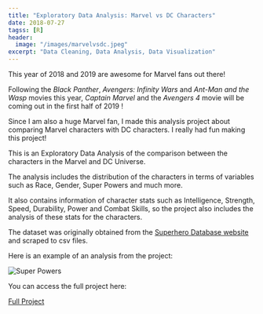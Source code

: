 ```yaml
---
title: "Exploratory Data Analysis: Marvel vs DC Characters"
date: 2018-07-27
tagss: [R]
header:
  image: "/images/marvelvsdc.jpeg"
excerpt: "Data Cleaning, Data Analysis, Data Visualization"
---
```


This year of 2018 and 2019 are awesome for Marvel fans out there!

Following the *Black Panther*, *Avengers: Infinity Wars* and *Ant-Man and the Wasp* movies this year, *Captain Marvel* and the *Avengers 4* movie will be coming out in the first half of 2019 !

Since I am also a huge Marvel fan, I made this analysis project about comparing Marvel characters with DC characters. I really had fun making this project!

This is an Exploratory Data Analysis of the comparison between the characters in the Marvel and DC Universe.

The analysis includes the distribution of the characters in terms of variables such as Race, Gender, Super Powers and much more.

It also contains information of character stats such as Intelligence, Strength, Speed, Durability, Power and Combat Skills, so the project also includes the analysis of these stats for the characters.

The dataset was originally obtained from the [Superhero Database website](https://www.superherodb.com) and scraped to csv files.

Here is an example of an analysis from the project:

<img src="{{ site.url }}{{ site.baseurl }}/images/superpower.png" alt="Super Powers">

You can access the full project here:

[Full Project](http://rpubs.com/adrianromano/407987)
